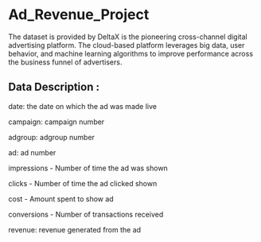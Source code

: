 # Ad_Revenue_Project
The dataset is provided by DeltaX is the pioneering cross-channel digital advertising platform. The cloud-based platform leverages big data, user behavior, and machine learning algorithms to improve performance across the business funnel of advertisers.

## Data Description :
date: the date on which the ad was made live

campaign: campaign number

adgroup: adgroup number

ad: ad number

impressions - Number of time the ad was shown

clicks - Number of time the ad clicked shown

cost - Amount spent to show ad

conversions - Number of transactions received

revenue: revenue generated from the ad
